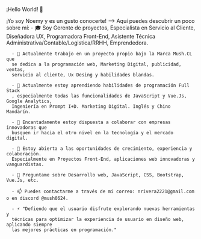  ¡Hello World! 👋


¡Yo soy Noemy y es un gusto conocerte!
  --> Aquí puedes descubrir un poco sobre mí:
      - 🎓 Soy Gerente de proyectos, Especialista en Servicio al Cliente, 
      Diseñadora UX, Programadora Front-End, Asistente Técnica Administrativa/Contable/Logistica/RRHH,
      Emprendedora. 
      
      - 🔭 Actualmente trabajo en un proyecto propio bajo la Marca Mush.CL que
      se dedica a la programación web, Marketing Digital, publicidad, ventas,
      servicio al cliente, Ux Desing y habilidades blandas.
      
      - 🌱 Actualmente estoy aprendiendo habilidades de programación Full Stack
      , especialmente todas las funcionalidades de JavaScript y Vue.Js, Google Analytics, 
      Ingeniería en Prompt I+D. Marketing Digital. Inglés y Chino Mandarín.
      
      - 👯 Encantadamente estoy dispuesta a colaborar con empresas innovadoras que
      busquen ir hacia el otro nivel en la tecnología y el mercado digital.
      
      - 🤔 Estoy abierta a las oportunidades de crecimiento, experiencia y colaboración. 
      Especialmente en Proyectos Front-End, aplicaciones web innovadoras y vanguardistas.
      
      - 💬 Preguntame sobre Desarrollo web, JavaScript, CSS, Bootstrap, Vue.Js, etc.
      
      - 📫 Puedes contactarme a través de mi correo: nrivera2221@gmail.com o en discord @mush0624.
      
      - ⚡ "Defiendo que el usuario disfrute explorando nuevas herramientas y
      técnicas para optimizar la experiencia de usuario en diseño web, aplicando siempre
      las mejores prácticas en programación."


